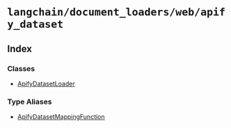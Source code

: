 `langchain/document_loaders/web/apify_dataset`
==============================================

Index[​](#index "Direct link to Index")
---------------------------------------

### Classes[​](#classes "Direct link to Classes")

*   [ApifyDatasetLoader](/docs/api/document_loaders_web_apify_dataset/classes/ApifyDatasetLoader)

### Type Aliases[​](#type-aliases "Direct link to Type Aliases")

*   [ApifyDatasetMappingFunction](/docs/api/document_loaders_web_apify_dataset/types/ApifyDatasetMappingFunction)